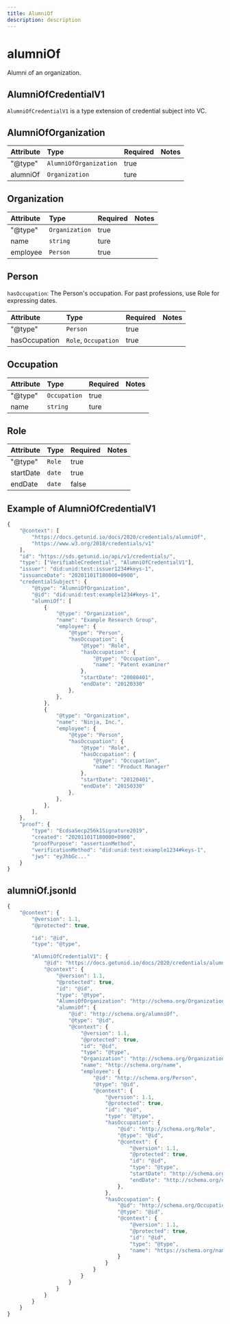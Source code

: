 ```yaml
---
title: AlumniOf
description: description
---
```


# alumniOf

Alumni of an organization.

## AlumniOfCredentialV1

`AlumniOfCredentialV1` is a type extension of credential subject into VC.

## AlumniOfOrganization

| Attribute | Type | Required | Notes |
| :--- | :--- | :--- | :--- |
| "@type" | `AlumniOfOrganization` | true |  |
| alumniOf | `Organization` | ture |  |

## Organization

| Attribute | Type | Required | Notes |
| :--- | :--- | :--- | :--- |
| "@type" | `Organization` | true |  |
| name | `string` | ture |  |
| employee | `Person` | true |  |

## Person

`hasOccupation`: The Person's occupation. For past professions, use Role for expressing dates.

| Attribute | Type | Required | Notes |
| :--- | :--- | :--- | :--- |
| "@type" | `Person` | true |  |
| hasOccupation | `Role`, `Occupation` | true |  |

## Occupation

| Attribute | Type | Required | Notes |
| :--- | :--- | :--- | :--- |
| "@type" | `Occupation` | true |  |
| name | `string` | ture |  |

## Role

| Attribute | Type | Required | Notes |
| :--- | :--- | :--- | :--- |
| "@type" | `Role` | true |  |
| startDate | `date` | true |  |
| endDate | `date` | false |  |

## Example of AlumniOfCredentialV1

```javascript
{
    "@context": [
        "https://docs.getunid.io/docs/2020/credentials/alumniOf",
        "https://www.w3.org/2018/credentials/v1"
    ],
    "id": "https://sds.getunid.io/api/v1/credentials/",
    "type": ["VerifiableCredential", "AlumniOfCredentialV1"],
    "issuer": "did:unid:test:issuer1234#keys-1",
    "issuanceDate": "20201101T180000+0900",
    "credentialSubject": {
        "@type": "AlumniOfOrganization",
        "@id": "did:unid:test:example1234#keys-1",
        "alumniOf": [
            {
                "@type": "Organization",
                "name": "Example Research Group",
                "employee": {
                    "@type": "Person",
                    "hasOccupation": {
                        "@type": "Role",
                        "hasOccupation": {
                            "@type": "Occupation",
                            "name": "Patent examiner"
                        },
                        "startDate": "20080401",
                        "endDate": "20120330"
                    },
                },
            },
            {
                "@type": "Organization",
                "name": "Ninja, Inc.",
                "employee": {
                    "@type": "Person",
                    "hasOccupation": {
                        "@type": "Role",
                        "hasOccupation": {
                            "@type": "Occupation",
                            "name": "Product Manager"
                        },
                        "startDate": "20120401",
                        "endDate": "20150330"
                    },
                },
            },
        ],
    },
    "proof": {
        "type": "EcdsaSecp256k1Signature2019",
        "created": "20201101T180000+0900",
        "proofPurpose": "assertionMethod",
        "verificationMethod": "did:unid:test:example1234#keys-1",
        "jws": "eyJhbGc..."
    }
}
```

## alumniOf.jsonld

```javascript
{
    "@context": {
        "@version": 1.1,
        "@protected": true,

        "id": "@id",
        "type": "@type",

        "AlumniOfCredentialV1": {
            "@id": "https://docs.getunid.io/docs/2020/credentials/alumniOf#AlumniOfCredentialV1",
            "@context": {
                "@version": 1.1,
                "@protected": true,
                "id": "@id",
                "type": "@type",
                "AlumniOfOrganization": "http://schema.org/Organization",
                "alumniOf": {
                    "@id": "http://schema.org/alumniOf",
                    "@type": "@id",
                    "@context": {
                        "@version": 1.1,
                        "@protected": true,
                        "id": "@id",
                        "type": "@type",
                        "Organization": "http://schema.org/Organization",
                        "name": "http://schema.org/name",
                        "employee": {
                            "@id": "http://schema.org/Person",
                            "@type": "@id",
                            "@context": {
                                "@version": 1.1,
                                "@protected": true,
                                "id": "@id",
                                "type": "@type",
                                "hasOccupation": {
                                    "@id": "http://schema.org/Role",
                                    "@type": "@id",
                                    "@context": {
                                        "@version": 1.1,
                                        "@protected": true,
                                        "id": "@id",
                                        "type": "@type",
                                        "startDate": "http://schema.org/startDate",
                                        "endDate": "http://schema.org/endDate"
                                    },
                                },
                                "hasOccupation": {
                                    "@id": "http://schema.org/Occupation",
                                    "@type": "@id",
                                    "@context": {
                                        "@version": 1.1,
                                        "@protected": true,
                                        "id": "@id",
                                        "type": "@type",
                                        "name": "https://schema.org/name"
                                    }
                                }
                            }
                        }
                    }
                }
            }
        }
    }
}
```

